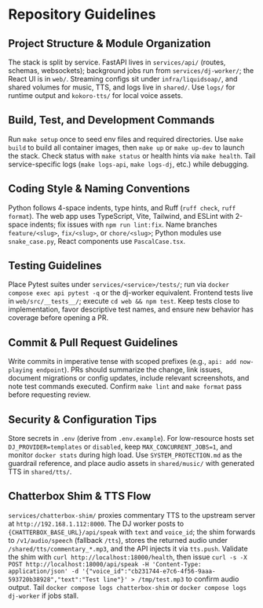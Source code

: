 # Repository Guidelines

## Project Structure & Module Organization
The stack is split by service. FastAPI lives in `services/api/` (routes, schemas, websockets); background jobs run from `services/dj-worker/`; the React UI is in `web/`. Streaming configs sit under `infra/liquidsoap/`, and shared volumes for music, TTS, and logs live in `shared/`. Use `logs/` for runtime output and `kokoro-tts/` for local voice assets.

## Build, Test, and Development Commands
Run `make setup` once to seed env files and required directories. Use `make build` to build all container images, then `make up` or `make up-dev` to launch the stack. Check status with `make status` or health hints via `make health`. Tail service-specific logs (`make logs-api`, `make logs-dj`, etc.) while debugging.

## Coding Style & Naming Conventions
Python follows 4-space indents, type hints, and Ruff (`ruff check`, `ruff format`). The web app uses TypeScript, Vite, Tailwind, and ESLint with 2-space indents; fix issues with `npm run lint:fix`. Name branches `feature/<slug>`, `fix/<slug>`, or `chore/<slug>`; Python modules use `snake_case.py`, React components use `PascalCase.tsx`.

## Testing Guidelines
Place Pytest suites under `services/<service>/tests/`; run via `docker compose exec api pytest -q` or the dj-worker equivalent. Frontend tests live in `web/src/__tests__/`; execute `cd web && npm test`. Keep tests close to implementation, favor descriptive test names, and ensure new behavior has coverage before opening a PR.

## Commit & Pull Request Guidelines
Write commits in imperative tense with scoped prefixes (e.g., `api: add now-playing endpoint`). PRs should summarize the change, link issues, document migrations or config updates, include relevant screenshots, and note test commands executed. Confirm `make lint` and `make format` pass before requesting review.

## Security & Configuration Tips
Store secrets in `.env` (derive from `.env.example`). For low-resource hosts set `DJ_PROVIDER=templates` or `disabled`, keep `MAX_CONCURRENT_JOBS=1`, and monitor `docker stats` during high load. Use `SYSTEM_PROTECTION.md` as the guardrail reference, and place audio assets in `shared/music/` with generated TTS in `shared/tts/`.

## Chatterbox Shim & TTS Flow
`services/chatterbox-shim/` proxies commentary TTS to the upstream server at `http://192.168.1.112:8000`. The DJ worker posts to `{CHATTERBOX_BASE_URL}/api/speak` with `text` and `voice_id`; the shim forwards to `/v1/audio/speech` (fallback `/tts`), stores the returned audio under `/shared/tts/commentary_*.mp3`, and the API injects it via `tts.push`. Validate the shim with `curl http://localhost:18000/health`, then issue `curl -s -X POST http://localhost:18000/api/speak -H 'Content-Type: application/json' -d '{"voice_id":"cb231744-e7c6-4f56-9aaa-593720b38928","text":"Test line"}' > /tmp/test.mp3` to confirm audio output. Tail `docker compose logs chatterbox-shim` or `docker compose logs dj-worker` if jobs stall.
